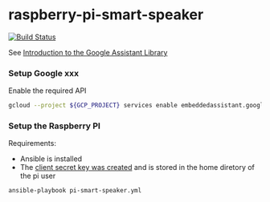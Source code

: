 # raspberry-pi-smart-speaker

[![Build Status](https://travis-ci.org/Xennis/raspberry-pi-smart-speaker.svg?branch=master)](https://travis-ci.org/Xennis/raspberry-pi-smart-speaker)

See [
Introduction to the Google Assistant Library](https://developers.google.com/assistant/sdk/guides/library/python/)

### Setup Google xxx

Enable the required API
```sh
gcloud --project ${GCP_PROJECT} services enable embeddedassistant.googleapis.com
```

### Setup the Raspberry PI

Requirements:
* Ansible is installed
* The [client secret key was created](https://developers.google.com/assistant/sdk/guides/library/python/embed/register-device#download-credentials) and is stored in the home diretory of the pi user

```sh
ansible-playbook pi-smart-speaker.yml
```
